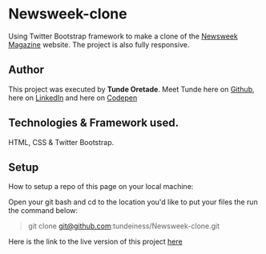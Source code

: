 # Newsweek-clone
Using Twitter Bootstrap framework to make a clone of the
[Newsweek Magazine](https://www.newsweek.com/) website. The project is also fully responsive.


## Author
This project was executed by **Tunde Oretade**.
Meet Tunde here on  [Github](https://github.com/tundeiness/),  here on
[LinkedIn](https://www.linkedin.com/in/tunde-oretade/) and here on [Codepen](https://codepen.io/highness/)

## Technologies & Framework used.
HTML, CSS & Twitter Bootstrap.


## Setup
How to setup a repo of this page on your local machine:

Open your git bash and cd to the location you'd like to put your files the run the command below:

>git clone git@github.com:tundeiness/Newsweek-clone.git


Here is the link to the live version of this project
[here](https://rawcdn.githack.com/tundeiness/Newsweek-clone/a3187f627514a8df73a9f7dd7cf64df748d7f3eb/index.html)
